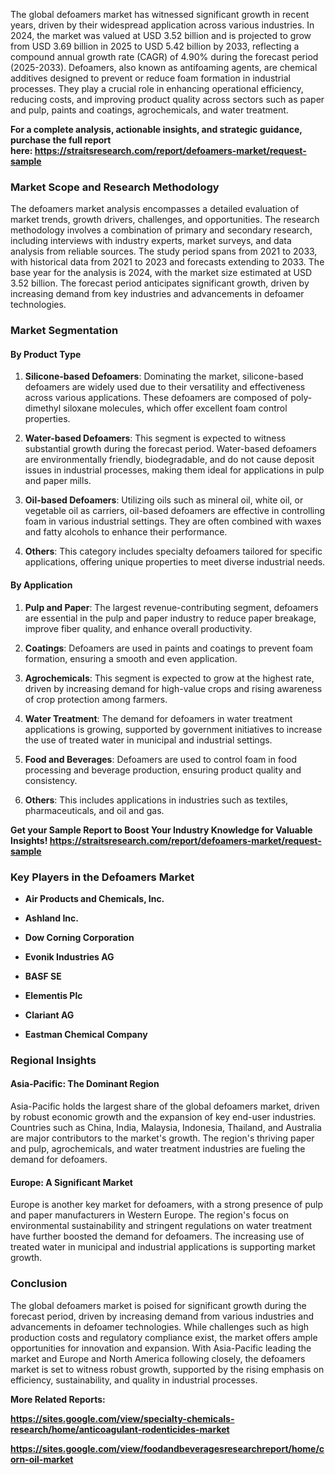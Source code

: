 <p>The global defoamers market has witnessed significant growth in recent years, driven by their widespread application across various industries. In 2024, the market was valued at USD 3.52 billion and is projected to grow from USD 3.69 billion in 2025 to USD 5.42 billion by 2033, reflecting a compound annual growth rate (CAGR) of 4.90% during the forecast period (2025-2033). Defoamers, also known as antifoaming agents, are chemical additives designed to prevent or reduce foam formation in industrial processes. They play a crucial role in enhancing operational efficiency, reducing costs, and improving product quality across sectors such as paper and pulp, paints and coatings, agrochemicals, and water treatment.</p>
<p><strong>For a complete analysis, actionable insights, and strategic guidance, purchase the full report here:&nbsp;<a href="https://straitsresearch.com/report/defoamers-market/request-sample">https://straitsresearch.com/report/defoamers-market/request-sample</a>&nbsp;</strong></p>
<h3>Market Scope and Research Methodology</h3>
<p>The defoamers market analysis encompasses a detailed evaluation of market trends, growth drivers, challenges, and opportunities. The research methodology involves a combination of primary and secondary research, including interviews with industry experts, market surveys, and data analysis from reliable sources. The study period spans from 2021 to 2033, with historical data from 2021 to 2023 and forecasts extending to 2033. The base year for the analysis is 2024, with the market size estimated at USD 3.52 billion. The forecast period anticipates significant growth, driven by increasing demand from key industries and advancements in defoamer technologies.</p>
<h3>Market Segmentation</h3>
<h4>By Product Type</h4>
<ol start="1">
<li>
<p><strong>Silicone-based Defoamers</strong>: Dominating the market, silicone-based defoamers are widely used due to their versatility and effectiveness across various applications. These defoamers are composed of poly-dimethyl siloxane molecules, which offer excellent foam control properties.</p>
</li>
<li>
<p><strong>Water-based Defoamers</strong>: This segment is expected to witness substantial growth during the forecast period. Water-based defoamers are environmentally friendly, biodegradable, and do not cause deposit issues in industrial processes, making them ideal for applications in pulp and paper mills.</p>
</li>
<li>
<p><strong>Oil-based Defoamers</strong>: Utilizing oils such as mineral oil, white oil, or vegetable oil as carriers, oil-based defoamers are effective in controlling foam in various industrial settings. They are often combined with waxes and fatty alcohols to enhance their performance.</p>
</li>
<li>
<p><strong>Others</strong>: This category includes specialty defoamers tailored for specific applications, offering unique properties to meet diverse industrial needs.</p>
</li>
</ol>
<h4>By Application</h4>
<ol start="1">
<li>
<p><strong>Pulp and Paper</strong>: The largest revenue-contributing segment, defoamers are essential in the pulp and paper industry to reduce paper breakage, improve fiber quality, and enhance overall productivity.</p>
</li>
<li>
<p><strong>Coatings</strong>: Defoamers are used in paints and coatings to prevent foam formation, ensuring a smooth and even application.</p>
</li>
<li>
<p><strong>Agrochemicals</strong>: This segment is expected to grow at the highest rate, driven by increasing demand for high-value crops and rising awareness of crop protection among farmers.</p>
</li>
<li>
<p><strong>Water Treatment</strong>: The demand for defoamers in water treatment applications is growing, supported by government initiatives to increase the use of treated water in municipal and industrial settings.</p>
</li>
<li>
<p><strong>Food and Beverages</strong>: Defoamers are used to control foam in food processing and beverage production, ensuring product quality and consistency.</p>
</li>
<li>
<p><strong>Others</strong>: This includes applications in industries such as textiles, pharmaceuticals, and oil and gas.</p>
</li>
</ol>
<p><strong>Get your Sample Report to Boost Your Industry Knowledge for Valuable Insights!&nbsp;<a href="https://straitsresearch.com/report/defoamers-market/request-sample">https://straitsresearch.com/report/defoamers-market/request-sample</a>&nbsp;</strong></p>
<h3>Key Players in the Defoamers Market</h3>
<ul>
<li>
<p><strong>Air Products and Chemicals, Inc.</strong></p>
</li>
<li>
<p><strong>Ashland Inc.</strong></p>
</li>
<li>
<p><strong>Dow Corning Corporation</strong></p>
</li>
<li>
<p><strong>Evonik Industries AG</strong></p>
</li>
<li>
<p><strong>BASF SE</strong></p>
</li>
<li>
<p><strong>Elementis Plc</strong></p>
</li>
<li>
<p><strong>Clariant AG</strong></p>
</li>
<li>
<p><strong>Eastman Chemical Company</strong></p>
</li>
</ul>
<h3>Regional Insights</h3>
<h4>Asia-Pacific: The Dominant Region</h4>
<p>Asia-Pacific holds the largest share of the global defoamers market, driven by robust economic growth and the expansion of key end-user industries. Countries such as China, India, Malaysia, Indonesia, Thailand, and Australia are major contributors to the market's growth. The region's thriving paper and pulp, agrochemicals, and water treatment industries are fueling the demand for defoamers.</p>
<h4>Europe: A Significant Market</h4>
<p>Europe is another key market for defoamers, with a strong presence of pulp and paper manufacturers in Western Europe. The region's focus on environmental sustainability and stringent regulations on water treatment have further boosted the demand for defoamers. The increasing use of treated water in municipal and industrial applications is supporting market growth.</p>
<h3>Conclusion</h3>
<p>The global defoamers market is poised for significant growth during the forecast period, driven by increasing demand from various industries and advancements in defoamer technologies. While challenges such as high production costs and regulatory compliance exist, the market offers ample opportunities for innovation and expansion. With Asia-Pacific leading the market and Europe and North America following closely, the defoamers market is set to witness robust growth, supported by the rising emphasis on efficiency, sustainability, and quality in industrial processes.</p>
<p><strong>More Related Reports:&nbsp;</strong></p>
<p><strong><a href="https://sites.google.com/view/specialty-chemicals-research/home/anticoagulant-rodenticides-market">https://sites.google.com/view/specialty-chemicals-research/home/anticoagulant-rodenticides-market</a></strong></p>
<p><strong><a href="https://sites.google.com/view/foodandbeveragesresearchreport/home/corn-oil-market">https://sites.google.com/view/foodandbeveragesresearchreport/home/corn-oil-market</a><br /></strong></p>
